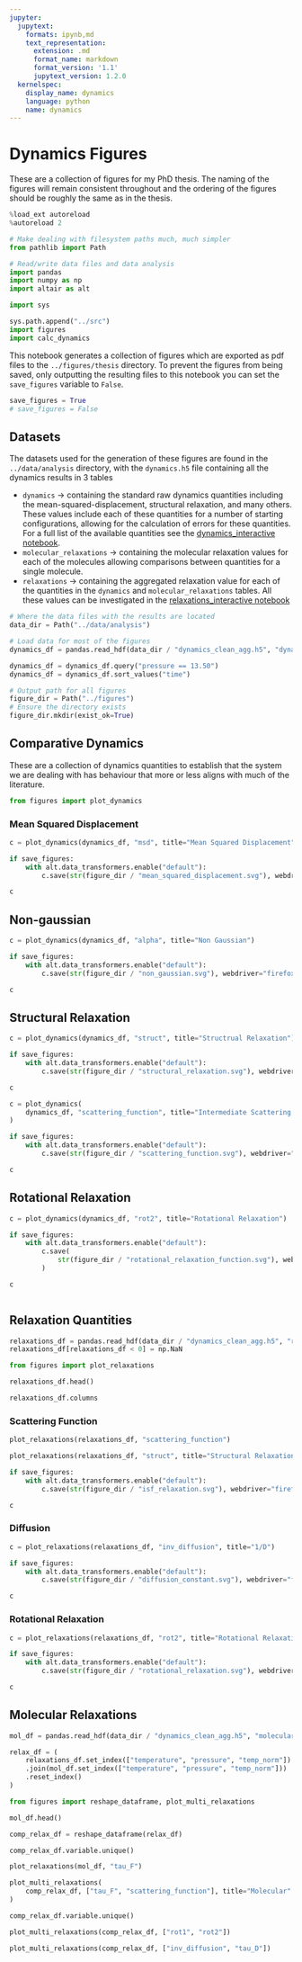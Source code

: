 ```yaml
---
jupyter:
  jupytext:
    formats: ipynb,md
    text_representation:
      extension: .md
      format_name: markdown
      format_version: '1.1'
      jupytext_version: 1.2.0
  kernelspec:
    display_name: dynamics
    language: python
    name: dynamics
---
```


# Dynamics Figures

These are a collection of figures for my PhD thesis.
The naming of the figures will remain consistent throughout and the ordering of the figures should be roughly the same as in the thesis.

```python
%load_ext autoreload
%autoreload 2
```

```python
# Make dealing with filesystem paths much, much simpler
from pathlib import Path

# Read/write data files and data analysis
import pandas
import numpy as np
import altair as alt

import sys

sys.path.append("../src")
import figures
import calc_dynamics
```

This notebook generates a collection of figures which are exported as pdf files to the `../figures/thesis` directory.
To prevent the figures from being saved, only outputting the resulting files to this notebook
you can set the `save_figures` variable to `False`.

```python
save_figures = True
# save_figures = False
```

## Datasets

The datasets used for the generation of these figures are found in the `../data/analysis` directory,
with the `dynamics.h5` file containing all the dynamics results in 3 tables

- `dynamics` -> containing the standard raw dynamics quantities including the mean-squared-displacement, structural relaxation, and many others.
    These values include each of these quantities for a number of starting configurations, allowing for the calculation of errors for these quantities.
    For a full list of the available quantities see the [dynamics_interactive notebook](01_dynamics_interactive.ipynb).
- `molecular_relaxations` -> containing the molecular relaxation values for each of the molecules
    allowing comparisons between quantities for a single molecule.
- `relaxations` -> containing the aggregated relaxation value for each of the quantities in the `dynamics` and `molecular_relaxations` tables.
    All these values can be investigated in the [relaxations_interactive notebook](02_relaxations_interactive.ipynb)


```python
# Where the data files with the results are located
data_dir = Path("../data/analysis")

# Load data for most of the figures
dynamics_df = pandas.read_hdf(data_dir / "dynamics_clean_agg.h5", "dynamics")

dynamics_df = dynamics_df.query("pressure == 13.50")
dynamics_df = dynamics_df.sort_values("time")

# Output path for all figures
figure_dir = Path("../figures")
# Ensure the directory exists
figure_dir.mkdir(exist_ok=True)
```

## Comparative Dynamics

These are a collection of dynamics quantities to establish that the system we are dealing with has behaviour that more or less aligns with much of the literature.

```python
from figures import plot_dynamics
```

### Mean Squared Displacement


```python
c = plot_dynamics(dynamics_df, "msd", title="Mean Squared Displacement", scale="log")

if save_figures:
    with alt.data_transformers.enable("default"):
        c.save(str(figure_dir / "mean_squared_displacement.svg"), webdriver="firefox")

c
```

## Non-gaussian

```python
c = plot_dynamics(dynamics_df, "alpha", title="Non Gaussian")

if save_figures:
    with alt.data_transformers.enable("default"):
        c.save(str(figure_dir / "non_gaussian.svg"), webdriver="firefox")

c
```

## Structural Relaxation

```python
c = plot_dynamics(dynamics_df, "struct", title="Structrual Relaxation")

if save_figures:
    with alt.data_transformers.enable("default"):
        c.save(str(figure_dir / "structural_relaxation.svg"), webdriver="firefox")

c
```

```python
c = plot_dynamics(
    dynamics_df, "scattering_function", title="Intermediate Scattering Function"
)

if save_figures:
    with alt.data_transformers.enable("default"):
        c.save(str(figure_dir / "scattering_function.svg"), webdriver="firefox")

c
```

## Rotational Relaxation


```python
c = plot_dynamics(dynamics_df, "rot2", title="Rotational Relaxation")

if save_figures:
    with alt.data_transformers.enable("default"):
        c.save(
            str(figure_dir / "rotational_relaxation_function.svg"), webdriver="firefox"
        )

c
```

```python

```

## Relaxation Quantities

```python
relaxations_df = pandas.read_hdf(data_dir / "dynamics_clean_agg.h5", "relaxations")
relaxations_df[relaxations_df < 0] = np.NaN
```

```python
from figures import plot_relaxations
```

```python
relaxations_df.head()
```

```python
relaxations_df.columns
```

### Scattering Function

```python
plot_relaxations(relaxations_df, "scattering_function")
```

```python
plot_relaxations(relaxations_df, "struct", title="Structural Relaxation")

if save_figures:
    with alt.data_transformers.enable("default"):
        c.save(str(figure_dir / "isf_relaxation.svg"), webdriver="firefox")

c
```

### Diffusion

```python
c = plot_relaxations(relaxations_df, "inv_diffusion", title="1/D")

if save_figures:
    with alt.data_transformers.enable("default"):
        c.save(str(figure_dir / "diffusion_constant.svg"), webdriver="firefox")

c
```

### Rotational Relaxation

```python
c = plot_relaxations(relaxations_df, "rot2", title="Rotational Relaxation")

if save_figures:
    with alt.data_transformers.enable("default"):
        c.save(str(figure_dir / "rotational_relaxation.svg"), webdriver="firefox")

c
```

## Molecular Relaxations

```python
mol_df = pandas.read_hdf(data_dir / "dynamics_clean_agg.h5", "molecular_relaxations")
```

```python
relax_df = (
    relaxations_df.set_index(["temperature", "pressure", "temp_norm"])
    .join(mol_df.set_index(["temperature", "pressure", "temp_norm"]))
    .reset_index()
)
```

```python
from figures import reshape_dataframe, plot_multi_relaxations
```

```python
mol_df.head()
```

```python
comp_relax_df = reshape_dataframe(relax_df)
```

```python
comp_relax_df.variable.unique()
```

```python
plot_relaxations(mol_df, "tau_F")
```

```python
plot_multi_relaxations(
    comp_relax_df, ["tau_F", "scattering_function"], title="Molecular"
)
```

```python
comp_relax_df.variable.unique()
```

```python
plot_multi_relaxations(comp_relax_df, ["rot1", "rot2"])
```

```python
plot_multi_relaxations(comp_relax_df, ["inv_diffusion", "tau_D"])
```
